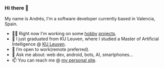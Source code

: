 ### Hi there 👋

My name is Andrés, I'm a software developer currently based in Valencia, Spain.

- 🧑‍💻 Right now I'm working on some [hobby](https://github.com/systemallica/stats-for-spotify) [projects](https://github.com/systemallica/ValenBisi).
- 🌱 I just graduated from KU Leuven, where I studied a Master of Artificial Intelligence @ [KU Leuven](https://www.kuleuven.be/english/).
- 👯 I’m open to work(remote preferred).
- 💬 Ask me about: web dev, android, bots, AI, smartphones... 
- 📫 You can reach me @ [my personal site](https://andres.reveronmolina.me).

